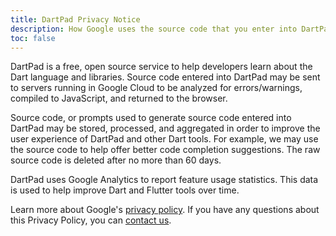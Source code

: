 ```yaml
---
title: DartPad Privacy Notice
description: How Google uses the source code that you enter into DartPad.
toc: false
---
```


DartPad is a free, open source service to help developers learn about the Dart
language and libraries. Source code entered into DartPad may be sent to servers
running in Google Cloud to be analyzed for errors/warnings, compiled to
JavaScript, and returned to the browser.

Source code, or prompts used to generate source code
entered into DartPad may be stored, processed, and aggregated in
order to improve the user experience of DartPad and other Dart tools. For
example, we may use the source code to help offer better code completion
suggestions. The raw source code is deleted after no more than 60 days.

DartPad uses Google Analytics to report feature usage statistics.
This data is used to help improve Dart and Flutter tools over time.

Learn more about Google's [privacy policy](https://policies.google.com/privacy).
If you have any questions about this Privacy Policy, you can
[contact us](https://support.google.com/policies?p=privpol_privts).
